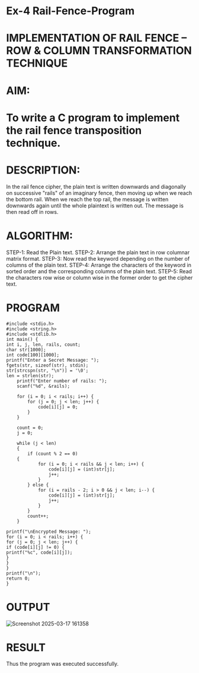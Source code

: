 # Ex-4 Rail-Fence-Program

# IMPLEMENTATION OF RAIL FENCE – ROW & COLUMN TRANSFORMATION TECHNIQUE

# AIM:

# To write a C program to implement the rail fence transposition technique.

# DESCRIPTION:

In the rail fence cipher, the plain text is written downwards and diagonally on successive "rails" of an imaginary fence, then moving up when we reach the bottom rail. When we reach the top rail, the message is written downwards again until the whole plaintext is written out. The message is then read off in rows.

# ALGORITHM:

STEP-1: Read the Plain text.
STEP-2: Arrange the plain text in row columnar matrix format.
STEP-3: Now read the keyword depending on the number of columns of the plain text.
STEP-4: Arrange the characters of the keyword in sorted order and the corresponding columns of the plain text.
STEP-5: Read the characters row wise or column wise in the former order to get the cipher text.

# PROGRAM
```
#include <stdio.h> 
#include <string.h> 
#include <stdlib.h> 
int main() { 
int i, j, len, rails, count; 
char str[1000]; 
int code[100][1000];  
printf("Enter a Secret Message: "); 
fgets(str, sizeof(str), stdin);   
str[strcspn(str, "\n")] = '\0';  
len = strlen(str); 
    printf("Enter number of rails: "); 
    scanf("%d", &rails); 
 
    for (i = 0; i < rails; i++) { 
        for (j = 0; j < len; j++) { 
            code[i][j] = 0; 
        } 
    } 
 
    count = 0;   
    j = 0;       
 
    while (j < len) 
    { 
        if (count % 2 == 0) 
    { 
            for (i = 0; i < rails && j < len; i++) { 
                code[i][j] = (int)str[j];  
                j++; 
            } 
        } else { 
            for (i = rails - 2; i > 0 && j < len; i--) { 
                code[i][j] = (int)str[j];  
                j++; 
            } 
        } 
        count++; 
    } 
 
printf("\nEncrypted Message: "); 
for (i = 0; i < rails; i++) { 
for (j = 0; j < len; j++) { 
if (code[i][j] != 0) { 
printf("%c", code[i][j]); 
} 
} 
} 
printf("\n"); 
return 0; 
}
```
# OUTPUT
![Screenshot 2025-03-17 161358](https://github.com/user-attachments/assets/40ca3242-c3b1-4223-8be4-44bd74dd48a0)

# RESULT
Thus the program was executed successfully.
